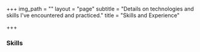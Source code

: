 +++
img_path = ""
layout = "page"
subtitle = "Details on technologies and skills I've encountered and practiced."
title = "Skills and Experience"

+++
### Skills